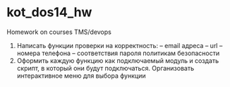 # kot_dos14_hw
Homework on courses TMS/devops

1. Написать функции проверки на корректность:
– email адреса
– url
– номера телефона
– соответствия пароля политикам безопасности
2. Оформить каждую функцию как подключаемый модуль и создать скрипт, в который они будут подключаться. 
Организовать интерактивное меню для выбора функции
